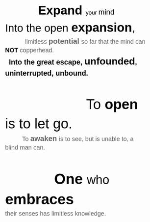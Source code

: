 

<span>
<p dir="ltr" style="line-height:1.38;margin-top:0pt;margin-bottom:0pt;text-align:center"><span style="font-size:30pt;font-family:Arial;color:#000000;background-color:transparent;font-weight:700;font-style:normal;font-variant:normal;text-decoration:none;vertical-align:baseline;white-space:pre;white-space:pre-wrap"><br>
</span></p>
</span>
<blockquote style="margin:0 0 0 40px;border:none;padding:0px"><span>
<p dir="ltr" style="line-height:1.38;margin-top:0pt;margin-bottom:0pt;text-align:center"><span style="font-size:30pt;font-family:Arial;color:#000000;background-color:transparent;font-weight:700;font-style:normal;font-variant:normal;text-decoration:none;vertical-align:baseline;white-space:pre;white-space:pre-wrap">Expand </span><span style="font-size:13.999999999999998pt;font-family:Arial;color:#000000;background-color:transparent;font-weight:400;font-style:normal;font-variant:normal;text-decoration:none;vertical-align:baseline;white-space:pre;white-space:pre-wrap">your </span><span style="font-size:18pt;font-family:Arial;color:#000000;background-color:transparent;font-weight:400;font-style:normal;font-variant:normal;text-decoration:none;vertical-align:baseline;white-space:pre;white-space:pre-wrap">mind</span></p>
</span><span>
<p dir="ltr" style="line-height:1.38;margin-top:0pt;margin-bottom:0pt"><span style="font-size:26.499999999999996pt;font-family:Arial;color:#000000;background-color:transparent;font-weight:400;font-style:normal;font-variant:normal;text-decoration:none;vertical-align:baseline;white-space:pre;white-space:pre-wrap">Into the open </span><span style="font-size:30pt;font-family:Arial;color:#000000;background-color:transparent;font-weight:700;font-style:normal;font-variant:normal;text-decoration:none;vertical-align:baseline;white-space:pre;white-space:pre-wrap">expansion</span><span style="font-size:26.499999999999996pt;font-family:Arial;color:#000000;background-color:transparent;font-weight:400;font-style:normal;font-variant:normal;text-decoration:none;vertical-align:baseline;white-space:pre;white-space:pre-wrap">,</span></p>
</span><span>
<p dir="ltr" style="line-height:1.38;margin-top:0pt;margin-bottom:0pt"><span style="font-size:11pt;font-family:Arial;color:#000000;background-color:transparent;font-weight:400;font-style:normal;font-variant:normal;text-decoration:none;vertical-align:baseline;white-space:pre;white-space:pre-wrap"> &nbsp;&nbsp;&nbsp;&nbsp;&nbsp;&nbsp;&nbsp;&nbsp;&nbsp;&nbsp;&nbsp;&nbsp;&nbsp;&nbsp;&nbsp;</span><span style="font-size:15pt;font-family:Arial;color:#666666;background-color:transparent;font-weight:400;font-style:normal;font-variant:normal;text-decoration:none;vertical-align:baseline;white-space:pre;white-space:pre-wrap">limitless </span><span style="font-size:18pt;font-family:Arial;color:#666666;background-color:transparent;font-weight:700;font-style:normal;font-variant:normal;text-decoration:none;vertical-align:baseline;white-space:pre;white-space:pre-wrap">potential </span><span style="font-size:15pt;font-family:Arial;color:#666666;background-color:transparent;font-weight:400;font-style:normal;font-variant:normal;text-decoration:none;vertical-align:baseline;white-space:pre;white-space:pre-wrap">so far that the mind can </span><span style="font-size:15pt;font-family:Arial;color:#000000;background-color:transparent;font-weight:700;font-style:normal;font-variant:normal;text-decoration:none;vertical-align:baseline;white-space:pre;white-space:pre-wrap">NOT</span><span style="font-size:15pt;font-family:Arial;color:#666666;background-color:transparent;font-weight:400;font-style:normal;font-variant:normal;text-decoration:none;vertical-align:baseline;white-space:pre;white-space:pre-wrap"> copperhead.</span></p>
</span><span>
<p dir="ltr" style="line-height:1.38;margin-top:0pt;margin-bottom:0pt"><span style="font-size:11pt;font-family:Arial;color:#000000;background-color:transparent;font-weight:400;font-style:normal;font-variant:normal;text-decoration:none;vertical-align:baseline;white-space:pre;white-space:pre-wrap"> &nbsp;&nbsp;</span><span style="font-size:17.5pt;font-family:Arial;color:#000000;background-color:transparent;font-weight:700;font-style:normal;font-variant:normal;text-decoration:none;vertical-align:baseline;white-space:pre;white-space:pre-wrap">Into the great escape, </span><span style="font-size:24pt;font-family:Arial;color:#000000;background-color:transparent;font-weight:700;font-style:normal;font-variant:normal;text-decoration:none;vertical-align:baseline;white-space:pre;white-space:pre-wrap">unfounded</span><span style="font-size:17.5pt;font-family:Arial;color:#000000;background-color:transparent;font-weight:700;font-style:normal;font-variant:normal;text-decoration:none;vertical-align:baseline;white-space:pre;white-space:pre-wrap">, uninterrupted, unbound.</span></p>
</span><span>
<p dir="ltr" style="line-height:1.38;margin-top:0pt;margin-bottom:0pt"><span style="font-size:15pt;font-family:Arial;color:rgb(102,102,102);background-color:transparent;vertical-align:baseline;white-space:pre-wrap"><b style="font-weight:normal"><br>
</b></span></p>
</span><span>
<p dir="ltr" style="line-height:1.38;margin-top:0pt;margin-bottom:0pt"><span style="font-size:34pt;font-family:Arial;color:#000000;background-color:transparent;font-weight:400;font-style:normal;font-variant:normal;text-decoration:none;vertical-align:baseline;white-space:pre;white-space:pre-wrap"> &nbsp;&nbsp;&nbsp;&nbsp;&nbsp;&nbsp;&nbsp;&nbsp;&nbsp;&nbsp;&nbsp;&nbsp;&nbsp;&nbsp;&nbsp;&nbsp;&nbsp;&nbsp;&nbsp;&nbsp;To </span><span style="font-size:34pt;font-family:Arial;color:#000000;background-color:transparent;font-weight:700;font-style:normal;font-variant:normal;text-decoration:none;vertical-align:baseline;white-space:pre;white-space:pre-wrap">open </span><span style="font-size:34pt;font-family:Arial;color:#000000;background-color:transparent;font-weight:400;font-style:normal;font-variant:normal;text-decoration:none;vertical-align:baseline;white-space:pre;white-space:pre-wrap">is to let go.</span></p>
</span><span>
<p dir="ltr" style="line-height:1.38;margin-top:0pt;margin-bottom:0pt"><span style="font-size:15pt;font-family:Arial;color:#666666;background-color:transparent;font-weight:400;font-style:normal;font-variant:normal;text-decoration:none;vertical-align:baseline;white-space:pre;white-space:pre-wrap"> &nbsp;&nbsp;&nbsp;&nbsp;&nbsp;&nbsp;&nbsp;&nbsp;&nbsp;To </span><span style="font-size:18pt;font-family:Arial;color:#666666;background-color:transparent;font-weight:700;font-style:normal;font-variant:normal;text-decoration:none;vertical-align:baseline;white-space:pre;white-space:pre-wrap">awaken </span><span style="font-size:15pt;font-family:Arial;color:#666666;background-color:transparent;font-weight:400;font-style:normal;font-variant:normal;text-decoration:none;vertical-align:baseline;white-space:pre;white-space:pre-wrap">is to see, but is unable to, a blind man can.</span></p>
</span><span>
<p dir="ltr" style="line-height:1.38;margin-top:0pt;margin-bottom:0pt"><span style="font-size:15pt;font-family:Arial;color:rgb(102,102,102);background-color:transparent;vertical-align:baseline;white-space:pre-wrap"><b style="font-weight:normal"><br>
</b></span></p>
</span><span>
<p dir="ltr" style="line-height:1.38;margin-top:0pt;margin-bottom:0pt"><span style="font-size:36pt;font-family:Arial;color:#000000;background-color:transparent;font-weight:400;font-style:normal;font-variant:normal;text-decoration:none;vertical-align:baseline;white-space:pre;white-space:pre-wrap"> &nbsp;&nbsp;&nbsp;&nbsp;&nbsp;&nbsp;&nbsp;&nbsp;&nbsp;&nbsp;&nbsp;</span><span style="font-size:36pt;font-family:Arial;color:#000000;background-color:transparent;font-weight:700;font-style:normal;font-variant:normal;text-decoration:none;vertical-align:baseline;white-space:pre;white-space:pre-wrap">One </span><span style="font-size:30pt;font-family:Arial;color:#000000;background-color:transparent;font-weight:400;font-style:normal;font-variant:normal;text-decoration:none;vertical-align:baseline;white-space:pre;white-space:pre-wrap">who </span><span style="font-size:36pt;font-family:Arial;color:#000000;background-color:transparent;font-weight:700;font-style:normal;font-variant:normal;text-decoration:none;vertical-align:baseline;white-space:pre;white-space:pre-wrap">embraces</span><span style="font-size:11pt;font-family:Arial;color:#000000;background-color:transparent;font-weight:400;font-style:normal;font-variant:normal;text-decoration:none;vertical-align:baseline;white-space:pre;white-space:pre-wrap"> </span></p>
</span><span>
<p dir="ltr" style="line-height:1.38;margin-top:0pt;margin-bottom:0pt"><span style="font-size:15pt;font-family:Arial;color:#666666;background-color:transparent;font-weight:400;font-style:normal;font-variant:normal;text-decoration:none;vertical-align:baseline;white-space:pre;white-space:pre-wrap">their senses has limitless knowledge. </span></p>
</span></blockquote>
<span>
<p dir="ltr" style="line-height:1.38;margin-top:0pt;margin-bottom:0pt"><span style="font-size:15pt;font-family:Arial;color:rgb(102,102,102);background-color:transparent;vertical-align:baseline;white-space:pre-wrap"> </span></p>
<div><span style="font-size:11pt;font-family:Arial;color:rgb(0,0,0);background-color:transparent;vertical-align:baseline;white-space:pre-wrap">&nbsp;</span></div>
<br>
<br>
</span>
<div>&nbsp;</div>
<div>&nbsp;</div>
